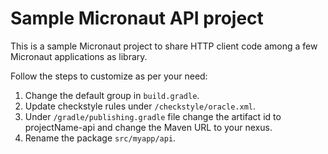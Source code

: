 # Sample Micronaut API project

This is a sample Micronaut project to share HTTP client code among a few Micronaut applications as library.

Follow the steps to customize as per your need: 
1. Change the default group in `build.gradle`.
2. Update checkstyle rules under `/checkstyle/oracle.xml`.
3. Under `/gradle/publishing.gradle` file change the artifact id to projectName-api and change the Maven URL to your nexus.
4. Rename the package `src/myapp/api`.

